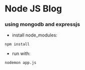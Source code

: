 # Node JS Blog

### using mongodb and expressjs


 - install node_modules:
  ```
  npm install
  ```

  - run with:
 ```
nodemon app.js
```